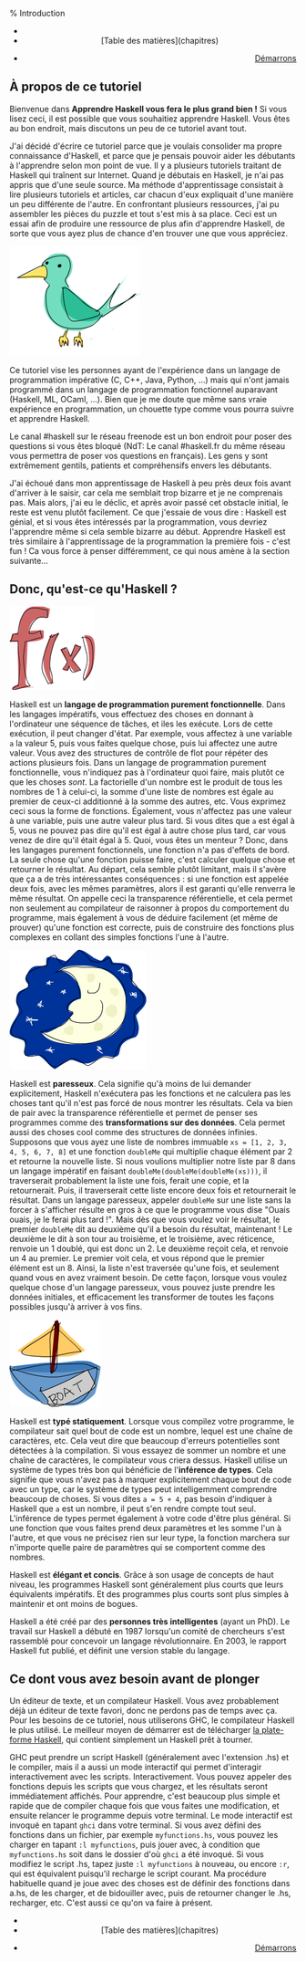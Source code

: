 % Introduction

<div class="prev-toc-next">
<ul>
<li style="text-align:left">

</li>
<li style="text-align:center">
[Table des matières](chapitres)
</li>
<li style="text-align:right">

<a href="demarrons" class="nextlink">Démarrons</a>

</li>
</ul>
</div>

<h2 id="a-propos-de-ce-tutoriel">
À propos de ce tutoriel
</h2>

Bienvenue dans **Apprendre Haskell vous fera le plus grand bien !** Si vous
lisez ceci, il est possible que vous souhaitiez apprendre Haskell. Vous êtes au
bon endroit, mais discutons un peu de ce tutoriel avant tout.

J'ai décidé d'écrire ce tutoriel parce que je voulais consolider ma propre
connaissance d'Haskell, et parce que je pensais pouvoir aider les débutants à
l'apprendre selon mon point de vue. Il y a plusieurs tutoriels traitant de
Haskell qui traînent sur Internet. Quand je débutais en Haskell, je n'ai pas
appris que d'une seule source. Ma méthode d'apprentissage consistait à lire
plusieurs tutoriels et articles, car chacun d'eux expliquait d'une manière un
peu différente de l'autre. En confrontant plusieurs ressources, j'ai pu
assembler les pièces du puzzle et tout s'est mis à sa place. Ceci est un essai
afin de produire une ressource de plus afin d'apprendre Haskell, de sorte que
vous ayez plus de chance d'en trouver une que vous appréciez.

<img src="img/bird.png" alt="oiseau" class="left"/>

Ce tutoriel vise les personnes ayant de l'expérience dans un langage de
programmation impérative (C, C++, Java, Python, …) mais qui n'ont jamais
programmé dans un langage de programmation fonctionnel auparavant (Haskell, ML,
OCaml, …). Bien que je me doute que même sans vraie expérience en
programmation, un chouette type comme vous pourra suivre et apprendre Haskell.

Le canal #haskell sur le réseau freenode est un bon endroit pour poser des
questions si vous êtes bloqué (NdT: Le canal #haskell.fr du même réseau vous
permettra de poser vos questions en français). Les gens y sont extrêmement
gentils, patients et compréhensifs envers les débutants.

J'ai échoué dans mon apprentissage de Haskell à peu près deux fois avant
d'arriver à le saisir, car cela me semblait trop bizarre et je ne comprenais
pas. Mais alors, j'ai eu le déclic, et après avoir passé cet obstacle initial,
le reste est venu plutôt facilement. Ce que j'essaie de vous dire&nbsp;:
Haskell est génial, et si vous êtes intéressés par la programmation, vous
devriez l'apprendre même si cela semble bizarre au début. Apprendre Haskell est
très similaire à l'apprentissage de la programmation la première fois - c'est
fun !  Ca vous force à penser différemment, ce qui nous amène à la section
suivante…

<h2 id="donc-qu-est-ce-qu-haskell">
Donc, qu'est-ce qu'Haskell ?
</h2>

<img src="img/fx.png" alt="fx" class="right"/>

Haskell est un **langage de programmation purement fonctionnelle**. Dans les
langages impératifs, vous effectuez des choses en donnant à l'ordinateur une
séquence de tâches, et iles les exécute. Lors de cette exécution, il peut
changer d'état. Par exemple, vous affectez à une variable `a` la valeur 5, puis
vous faites quelque chose, puis lui affectez une autre valeur. Vous avez des
structures de contrôle de flot pour répéter des actions plusieurs fois. Dans un
langage de programmation purement fonctionnelle, vous n'indiquez pas à
l'ordinateur quoi faire, mais plutôt ce que les choses *sont*. La factorielle
d'un nombre est le produit de tous les nombres de 1 à celui-ci, la somme d'une
liste de nombres est égale au premier de ceux-ci additionné à la somme des
autres, etc. Vous exprimez ceci sous la forme de fonctions. Également, vous
n'affectez pas une valeur à une variable, puis une autre valeur plus tard. Si
vous dites que `a` est égal à 5, vous ne pouvez pas dire qu'il est égal à autre
chose plus tard, car vous venez de dire qu'il était égal à 5. Quoi, vous êtes
un menteur ? Donc, dans les langages purement fonctionnels, une fonction n'a
pas d'effets de bord. La seule chose qu'une fonction puisse faire, c'est
calculer quelque chose et retourner le résultat. Au départ, cela semble plutôt
limitant, mais il s'avère que ça a de très intéressantes conséquences&nbsp;: si
une fonction est appelée deux fois, avec les mêmes paramètres, alors il est
garanti qu'elle renverra le même résultat. On appelle ceci la transparence
référentielle, et cela permet non seulement au compilateur de raisonner à
propos du comportement du programme, mais également à vous de déduire
facilement (et même de prouver) qu'une fonction est correcte, puis de
construire des fonctions plus complexes en collant des simples fonctions l'une
à l'autre.

<img src="img/lazy.png" alt="paresseux" class="right"/>

Haskell est **paresseux**. Cela signifie qu'à moins de lui demander
explicitement, Haskell n'exécutera pas les fonctions et ne calculera pas les
choses tant qu'il n'est pas forcé de nous montrer les résultats. Cela va bien
de pair avec la transparence référentielle et permet de penser ses programmes
comme des **transformations sur des données**. Cela permet aussi des choses
cool comme des structures de données infinies. Supposons que vous ayez une
liste de nombres immuable `xs = [1, 2, 3, 4, 5, 6, 7, 8]` et une fonction
`doubleMe` qui multiplie chaque élément par 2 et retourne la nouvelle liste.
Si nous voulions multiplier notre liste par 8 dans un langage impératif en
faisant `doubleMe(doubleMe(doubleMe(xs)))`, il traverserait probablement la
liste une fois, ferait une copie, et la retournerait. Puis, il traverserait
cette liste encore deux fois et retournerait le résultat. Dans un langage
paresseux, appeler `doubleMe` sur une liste sans la forcer à s'afficher résulte
en gros à ce que le programme vous dise "Ouais ouais, je le ferai plus tard !".
Mais dès que vous voulez voir le résultat, le premier `doubleMe` dit au
deuxième qu'il a besoin du résultat, maintenant ! Le deuxième le dit à son tour
au troisième, et le troisième, avec réticence, renvoie un 1 doublé, qui est
donc un 2. Le deuxième reçoit cela, et renvoie un 4 au premier. Le premier voit
cela, et vous répond que le premier élément est un 8. Ainsi, la liste n'est
traversée qu'une fois, et seulement quand vous en avez vraiment besoin. De
cette façon, lorsque vous voulez quelque chose d'un langage paresseux, vous
pouvez juste prendre les données initiales, et efficacement les transformer de
toutes les façons possibles jusqu'à arriver à vos fins.

<img src="img/boat.png" alt="bateau" class="right"/>

Haskell est **typé statiquement**. Lorsque vous compilez votre programme, le
compilateur sait quel bout de code est un nombre, lequel est une chaîne de
caractères, etc. Cela veut dire que beaucoup d'erreurs potentielles sont
détectées à la compilation. Si vous essayez de sommer un nombre et une chaîne
de caractères, le compilateur vous criera dessus. Haskell utilise un système de
types très bon qui bénéficie de l'**inférence de types**. Cela signifie que
vous n'avez pas à marquer explicitement chaque bout de code avec un type, car
le système de types peut intelligemment comprendre beaucoup de choses. Si vous
dites `a = 5 + 4`, pas besoin d'indiquer à Haskell que `a` est un nombre, il
peut s'en rendre compte tout seul. L'inférence de types permet également à
votre code d'être plus général. Si une fonction que vous faites prend deux
paramètres et les somme l'un à l'autre, et que vous ne précisez rien sur leur
type, la fonction marchera sur n'importe quelle paire de paramètres qui se
comportent comme des nombres.

Haskell est **élégant et concis**. Grâce à son usage de concepts de haut
niveau, les programmes Haskell sont généralement plus courts que leurs
équivalents impératifs. Et des programmes plus courts sont plus simples à
maintenir et ont moins de bogues.

Haskell a été créé par des **personnes très intelligentes** (ayant un PhD). Le
travail sur Haskell a débuté en 1987 lorsqu'un comité de chercheurs s'est
rassemblé pour concevoir un langage révolutionnaire. En 2003, le rapport
Haskell fut publié, et définit une version stable du langage.

<h2 id="ce-dont-vous-avez-besoin-avant-de-plonger">
Ce dont vous avez besoin avant de plonger
</h2>

Un éditeur de texte, et un compilateur Haskell. Vous avez probablement déjà un
éditeur de texte favori, donc ne perdons pas de temps avec ça. Pour les besoins
de ce tutoriel, nous utiliserons GHC, le compilateur Haskell le plus utilisé.
Le meilleur moyen de démarrer est de télécharger [la plate-forme
Haskell](http://hackage.haskell.org/platform/), qui contient simplement un
Haskell prêt à tourner.

GHC peut prendre un script Haskell (généralement avec l'extension .hs) et le
compiler, mais il a aussi un mode interactif qui permet d'interagir
interactivement avec les scripts. Interactivement. Vous pouvez appeler des
fonctions depuis les scripts que vous chargez, et les résultats seront
immédiatement affichés. Pour apprendre, c'est beaucoup plus simple et rapide
que de compiler chaque fois que vous faites une modification, et ensuite
relancer le programme depuis votre terminal. Le mode interactif est invoqué en
tapant `ghci` dans votre terminal. Si vous avez défini des fonctions dans un
fichier, par exemple `myfunctions.hs`, vous pouvez les charger en tapant `:l
myfunctions`, puis jouer avec, à condition que `myfunctions.hs` soit dans le
dossier d'où `ghci` a été invoqué. Si vous modifiez le script .hs, tapez juste
`:l myfunctions` à nouveau, ou encore `:r`, qui est équivalent puisqu'il
recharge le script courant. Ma procédure habituelle quand je joue avec des
choses est de définir des fonctions dans a.hs, de les charger, et de bidouiller
avec, puis de retourner changer le .hs, recharger, etc. C'est aussi ce qu'on va
faire à présent.

<div class="prev-toc-next">
<ul>
<li style="text-align:left">

</li>
<li style="text-align:center">
[Table des matières](chapitres)
</li>
<li style="text-align:right">

<a href="demarrons" class="nextlink">Démarrons</a>

</li>
</ul>
</div>

